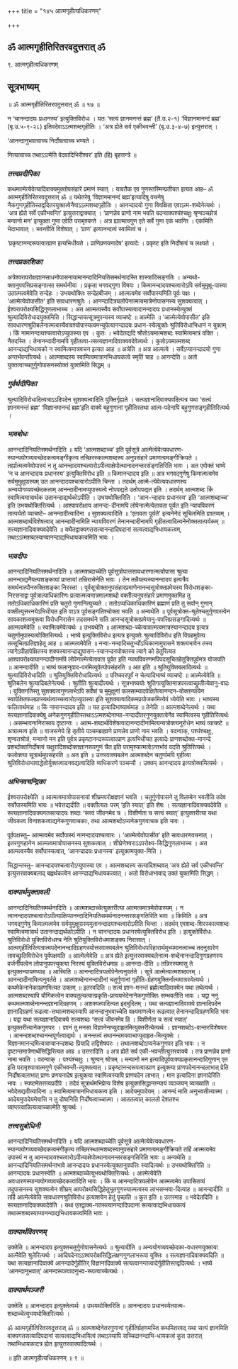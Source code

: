 +++
title = "१४५ आत्मगृहीत्यधिकरणम्"

+++


## ॐ आत्मगृहीतिरितरवदुत्तरात् ॐ

९. आत्मगृहीत्यधिकरणम्

## सूत्रभाष्यम्

॥ ॐ आत्मगृहीतिरितरवदुत्तरात् ॐ ॥ १७ ॥

न ‘चानन्दादयः प्रधानस्य’ इत्युक्तिविरोधः । यतः ‘सत्यं ज्ञानमनन्तं ब्रह्म’ (तै.उ.२-१) ‘विज्ञानमानन्दं ब्रह्म’ (बृ.उ.५-९-२८) इतिवदेवाऽऽत्मशब्दगृहीतिः । ‘अत्र ह्येते सर्व एकीभवन्ती’ (बृ.उ.३-४-७) इत्युत्तरात् ।

‘आनन्दानुभवत्वाच्च निर्दोषत्वाच्च भण्यते ।

नित्यत्वाच्च तथाऽऽत्मेति वेदवादिभिरीश्वर’ इति (हि) बृहत्तन्त्रे ॥

### ***तत्त्वप्रदीपिका***

कथमात्मेत्येवेत्यादिवाक्यमुक्तोपसंहारे प्रमाणं स्यात् । यावतैक एव गुणस्तस्मिन्प्रतीयत इत्यत आह– ॐ आत्मगृहीतिरितरवदुत्तरात् ॐ ॥ यथेतरेषु ‘विज्ञानमानन्दं ब्रह्म’इत्यादिषु वचनेषु नैकगुणगृहीतिस्तद्वदितरयुक्तत्वेनैवाऽऽत्मशब्दगृहीतिः । आनन्दादयो गुणा विवक्षिता एवाऽत्म-शब्देनेत्यर्थः । ‘अत्र ह्येते सर्वे एकीभवन्ति’ इत्युत्तराद्वाक्यात् । ‘प्राणन्नेव प्राणो नाम भवति वदन्वाक्पश्यंश्चक्षुः श्रृण्वञ्च्छोत्रं मन्वानो मन’ इत्युक्ता गुणा एवेति परामृश्यन्ते । अत्र ह्यात्मत्वगुण एते सर्वे गुणा एकं भवन्ति । एकमिति भेदाभावात् । भवन्तीति विशेषात् । ‘प्राण’ इत्यानन्दत्वं स्वामित्वं च ।

‘प्रकृष्टानन्दरूपत्वात्प्राण इत्यभिधीयते । प्राणिप्रणयनादेष’ इत्यादेः । प्रकृष्ट इति निर्दोषत्वं च लक्ष्यते ।

### ***तत्त्वप्रकाशिका***

अत्रेश्वरापरोक्षज्ञानसाधनोपासनायामानन्दादिनियतिसमर्थनादस्ति शास्त्रादिसङ्गतिः । अन्यथो-क्तानुपपत्तिप्रसङ्गात्सा समर्थनीया । प्रकृता भगवद्गुणा विषयः । किमानन्दादयश्चत्वारोऽपि सर्वमुमुक्षू-पास्या उतात्मत्वमेवेति सन्देहः । उभयथोक्तिः सन्देहबीजम् । आत्मत्वमेव सर्वोपास्यमिति पूर्वः पक्षः । ‘आत्मेत्येवोपासीत’ इति सावधारणश्रुतेः । आनन्दादित्रयलोपेनात्मत्वमात्रेणोपासनस्य सुशक्यत्वात् । ईश्वरापरोक्ष्यसिद्धिगुणलाभाच्च । अत आत्मत्वस्यैव सर्वोपास्यत्वादानन्दादयः प्रधानस्येत्युक्तं श्रुत्यादिविरोधादयुक्तमिति । सिद्धान्तयत्सूत्रमुपन्यस्य व्याचष्टे ॥ आत्मेति ॥ ‘आत्मेत्येवोपासीत’ इति सावधारणश्रुतिबलेनात्मत्वस्यैवावश्योपास्यत्वमभ्युपेत्यानन्दादयः प्रधान-स्येत्युक्तेः श्रुतिविरोधाभिधानं न युक्तम् । किं नामानन्दायश्चत्वारोऽप्युपास्या एव । कुतः । भवेदेतद्यदि श्रौतोऽयमात्मशब्दः स्वामित्वमात्रं वक्ति । नैतदस्ति । तेनानन्दादीनामपि गृहीतत्वा-त्सत्यज्ञानादिवाक्यवदेवेत्यर्थः । कुतोऽयमात्मशब्द आनन्दाद्यभिधायको न स्वामित्वमात्रवचन इत्यत आह ॥ अत्रेति ॥ अत्र आत्मत्वे । सर्वेऽप्यानन्दादयो गुणा अन्तर्भवन्तीत्यर्थः । आत्मशब्दस्य स्वामित्वमात्रानभिधायकत्वे स्मृतिं चाह ॥ आनन्देति ॥ अतो युक्तत्वाच्चतुर्गुणोपासनस्योक्तं युक्तमिति सिद्धम् ॥

### ***गुर्वर्थदीपिका***

श्रुत्यादिविरोधादित्यत्राऽऽदिपदेन सुशक्यत्वादिति युक्तिर्गृह्यते । सत्यज्ञानादिवाक्यवदित्यत्र यथा ‘सत्यं ज्ञानमनन्तं ब्रह्म’ ‘विज्ञानमानन्दं ब्रह्म’इति वाक्ये बहुगुणानां गृहीतिस्तथा आत्म-पदेनापि बहुगुणसङ्गृहीतिरित्यर्थः ।

### ***भावबोधः***

आनन्दादिनियतिसमर्थनादिति ॥ यदि ‘आत्मशब्दाच्च’ इति पूर्वसूत्रे आत्मेत्येवेत्यवधारण-स्यान्ययोगव्यवच्छेदकत्वमङ्गीकृत्य तच्छिरस्कात्मशब्दस्य अनुपसंहारे प्रमाणत्वमङ्गीक्रियते । तर्ह्यात्मत्वमेवोपास्यं न तु आनन्दादयश्चत्वारोऽपीत्याक्षेपोत्थानादनन्तरसंङ्गतिरिति भावः । अत एवोक्तं भाष्ये ‘न च आनन्दादयः प्रधानस्य’ इत्युक्तिविरोध इति ॥ किमानन्दादय इति ॥ अत्र भगवद्गुणेषु किमात्मत्वमेव सर्वमुमुक्षूपास्यम् उत आनन्दादयश्चत्वारोऽपीति चिन्ता । तदर्थम् आत्मे-त्येवेत्यवधारणस्य अन्ययोगव्यवच्छेदकत्वम् आनन्दादीनामप्युपास्यत्वे नोपपद्यते उतोपपद्यत इति । तदर्थम् आत्मशब्दः किं स्वामित्वमात्रार्थक उतानन्दाद्यर्थकोऽपीति । उभयथोक्तिरिति । ‘आन-न्दादयः प्रधानस्य’ इति ‘आत्मशब्दाच्च’ इति उभयथोक्तिरित्यर्थः । आश्वापरोक्षाय आनन्दा-दीनामपि लोपेनात्मेत्येतावता पूर्यत इति न्यायविवरणं तात्पर्यतो व्याचष्टे– आनन्दादीत्यादिना ॥ सुशक्यत्वादिति ॥ ‘एतावता पूर्यते’ इत्यनेनेदं सूचितमिति ज्ञातव्यम् । आत्मशब्दार्थविशेषत्वाद् आनन्दादीनामिति न्यायविवरणं तेनानन्दादीनामपि गृहीतत्वादित्यनेनोक्ततात्पर्यकम् ॥ सत्यज्ञानादिवाक्यवदेवेति ॥ यथैतद्वाक्यगतसत्यानन्दादिपदानां सत्यत्वाद्यभिधायकत्वम्, तथाऽऽत्मशब्दस्याप्यानन्दाद्यभिधायकत्वमिति भावः ।

### ***भावदीपः***

आनन्दादिनियतिसमर्थनादिति ॥ आत्मशब्दाच्चेति पूर्वसूत्रोपात्तसावधारणात्मत्वोपासा श्रुत्या आनन्दाद्यनैयत्यशङ्कायां प्राप्तायां तन्निरासेनेति भावः । तेन तन्नैयत्यस्यानन्दादय इत्यत्रैव समर्थनात्पौनरुक्तिशङ्का निरस्ता । पूर्वसूत्रोक्तानुपसंहारप्रमाणेनानन्दसूत्रोक्तप्रमेयस्य विरोधशङ्का-निरसनाद्वा पूर्वत्राल्पाधिकारिणः प्रत्यात्मत्वमात्रमात्मशब्दो वक्तीत्यनुपसंहारे प्रमाणमुक्तमिह तु ततोऽधिकाधिकारिणं प्रति चतुरो गुणानित्युच्यते । ततोऽप्यधिकाधिकारिणं ब्रह्माणं प्रति तु सर्वान् गुणान् वक्तीत्युत्तरनयेऽभिधीयत इति वाऽत्र पूर्वसङ्गतिश्चोक्ता भवति ॥ अन्यथेति ॥ पूर्वसूत्रोक्त-श्रुतेश्चतुर्गुणपरत्वेन सावकाशत्वमुक्त्वा विरोधनिरासेन तदसमर्थने सति आनन्दसूत्रोक्तप्रमेयानु-पपत्तिप्रसङ्गादित्यर्थः ॥ आत्मत्वमेवेति ॥ स्वामित्वमेवेत्यर्थः ॥ उभयथेति ॥ आत्मशब्दा-च्चेत्यत्रात्मत्वमात्रस्यानन्दादय इत्यत्र चतुर्णामुपास्यत्वोक्तिरित्यर्थः । भाष्ये इत्युक्तिविरोध इत्यत्र इत्युक्तेः श्रुत्यादिविरोध इति विग्रहमुपेत्य तत्सूचितप्रतिज्ञाहेतू आह ॥ आत्मत्वमेवेति ॥ नन्वा-नन्दादिचतुर्भ्योऽधिकानामुपासने शक्त्यभावेन तस्य त्यागेऽपीहापेक्षितस्य शक्यस्यानन्दाद्युपासन-स्यानन्दनयोक्तस्य त्यागे को हेतुरित्यत आश्वापरोक्ष्यायानन्दादीनामपि लोपेनात्मेत्येतावता पूर्वत इति न्यायविवरणमपिपदसूचितहेतूक्तिपूर्वमत्र योजयति ॥ आनन्दादीति ॥ भाष्यं फलानुवाद-परमित्युपेत्योपसंहरति ॥ अत इति ॥ श्रुतियुक्तिबलादित्यर्थः ॥ श्रुत्यादिविरोधादिति ॥ श्रुतियुक्तिविरोधादित्यर्थः ॥ परिष्कारपूर्वं न चेत्यादिभाष्यं व्याचष्टे ॥ आत्मेत्येवेति ॥ श्रुतिबलेन श्रुत्यादिबलेनेत्यर्थः । श्रुतीति श्रुत्यादीत्यर्थः । सूत्रभाष्ययोः श्रुतिगत्युक्तिमात्रपरत्वाच्छ्रुतीत्येवानु-वादः । युक्तिगतिस्तु सुशक्यत्वगुणलाभेऽपि सर्वेषां च मुमुक्षूणां फलसाम्यादपेक्षितेत्यानन्दन-योक्तन्यायेन स्वापेक्षितफलप्राप्त्यर्थत्वाच्चत्वारोऽप्युपास्या इति सुशक्यत्वादिकमप्रयोजकमित्येवं ध्येयेति भावः । भाष्यस्य फलितार्थमाह ॥ किं नामानन्दादय इति ॥ यत इत्यादिभाष्यार्थमाह ॥ तेनेति ॥ आत्मशब्देनेत्यर्थः । यथा सत्यज्ञानादिवाक्येषु अनेकगुणगृहीतिस्तथाऽऽत्मशब्देनाप्या-नन्दादीतरगुणयुक्तत्वेनैव स्वामित्वस्य गृहीतिरित्यर्थः । असम्भावनानिरासाय दृष्टान्तः । आत्म-शब्दार्थविशेषत्वादानन्दादीनामित्यन्यत्रोक्त्यनुरोधेन भाष्यं व्याचष्टे ॥ अत्रात्मत्व इति ॥ वाजसनेये हि तृतीये पञ्चमब्राह्मणे प्राणन्नेव प्राणो नाम भवति । वदन्वाक्, पश्यंश्चक्षुः, शृण्वतश्रोत्रं, मन्वानो मन इति पूर्वत्र प्रकृष्टानन्दरूपत्वात्प्राण इत्यभिधीयत इत्यादेः प्राणशब्दोक्त-मानन्दे प्रशब्दोक्तनिर्दोषत्वं चक्षुरादिशब्दोक्तज्ञानरूपगुणं चैत इति परामृश्यात्मत्वेऽन्तर्भावं वदति श्रुतिरित्यर्थः । फलोक्त्या सूत्रार्थमुपसंहरति ॥ अत इति ॥ उत्तरवाक्यबलेन आत्मशब्देन चतुर्णामपि गृहीत्या श्रुतिविरोधाभावाद्धेतोर्युक्तत्वादनवद्यत्वादिति व्यधिकरणे पञ्चम्यौ । उक्तम् आनन्दादय इत्यत्रोक्तमित्यर्थः ।

### ***अभिनवचन्द्रिका***

ईश्वरापरोक्ष्येति ॥ आत्मत्वमात्रोपासनायां शीघ्रमपरोक्षज्ञानं भवति । चतुर्गुणोपासने तु विलम्बेन भवतीति तदेव सर्वोपास्यमिति भावः ॥ भवेत्तद्यदीति ॥ वक्तीत्यतः परम् ‘इति स्यात्’ इति शेषः । सत्यज्ञानादिवाक्यवदेवेति ॥ सत्यज्ञानादिवाक्यगतसत्यादयः शब्दाः ‘सत्त्वं जीवनमेव च । विशीर्णता च सत्त्वं स्यात्’ इत्युक्तरीत्या यथा जीवकत्व विनाशकत्वाद्यनेकगुणवाचकाः, तथा आत्मशब्दोऽप्यनेकगुणवाचक इति भावः ।

पूर्वपक्षस्तु– आत्मत्वमेव सर्वोपास्यं नानन्दादयश्चत्वारः । ‘आत्मेत्येवोपासीत’ इति सावधारणवचनात् । इतरगुणहानेन आत्मत्वमात्रोपासनस्य सुशकत्वात् । शीघ्रेणेश्वराऽऽपरोक्ष्य-सिद्धिगुणलाभाच्च । अत आत्मत्वस्यैव सर्वोपास्यत्वात्, ‘आनन्दादयः प्रधानस्य’ इत्युक्तमयुक्त-मिति ।

सिद्धान्तस्तु– आनन्दादयश्चत्वारोऽप्युपास्या एव । आत्मशब्दस्य सत्यादिशब्दवत् ‘अत्र ह्येते सर्व एकीभवन्ति’ इत्युत्तरवाक्यबलाद् बह्वर्थकत्वेन आनन्दाद्यभिधायकत्वात् । अतो विरोधाभावाद् उक्तं युक्तमिति सिद्धम् ।

### ***वाक्यार्थमुक्तावली***

आनन्दादिनियतिसमर्थनादिति ॥ आत्मशब्दाच्चेत्युक्तरीत्या आत्मत्वमात्रमेवोपास्यम् । न त्वानन्दादयश्चत्वारोऽपीत्याक्षिप्यानन्दादिनियतिसमर्थनादनन्तरसङ्गतिरिति भावः ॥ किमिति ॥ अत्र भगवद्गुणेषु किमात्मत्वमेव सर्वमुमुक्षूपास्यमुतानन्दादयश्चत्वारोऽपीति चिन्ता । तदर्थम् एवशब्द-शिरस्कात्मशब्दः स्वामित्वमात्रार्थ उतानन्दाद्यर्थकोऽपीति । न चानन्दादयः प्रधानस्येत्युक्तिविरोध इति । इत्युक्तेर्विरोधः श्रुतिविरोधो युक्तिविरोधश्च नेति श्रुतियुक्तिविरोधमाशङ्क्य निरासात् । आत्मगृहीतिरित्यत्रात्मपदेनानन्दादिग्रहणस्योत्तरवाक्यबलेन श्रुतिविरोधपरिहारार्थमुच्यमानत्वाच्च तदनुसारेण तावच्छ्रुतिविरोधेन पूर्वपक्षयति ॥ आत्मेत्येवेति ॥ अत्र ह्येते इत्युत्तरवाक्यबलेनात्म-शब्देनानन्दादिगुणग्रहणस्य वर्जनीयत्वेन लोपानुपपत्त्युक्त्या निरस्यं युक्तिविरोधमाह ॥ आनन्दा-दीति ॥ तन्निरस्यमासु ते इत्युक्तन्यायमप्याह ॥ आस्विति ॥ आनन्दादित्रयलोपेनेत्यनुवर्तते । सूत्रे आत्मेत्यात्मशब्दपरम् । आनन्दादीनामित्यनुवर्तते । आत्मशब्देनानन्दादीनां चतुर्गुणानां गृहीति-र्ग्रहणमुक्तिर्नात्ममात्रस्येत्यर्थः । कथमेकेनानेकग्रहणमित्यत उक्तम् ॥ इतरवदिति ॥ सत्यं ज्ञान-मनन्तं ब्रह्मेत्यादिवाक्येन यथा तथेत्यर्थः । आत्मशब्दस्यापि यौगिकत्वेन वाक्यतुल्यत्वात्प्रकृति-प्रत्ययभेदेनानेकगुणोक्तिः सम्भवतीति भावः । यद्वा ननु कथमात्मशब्देनानन्दज्ञानादिग्रहणम् । अशक्यत्वादित्यत इदमुदितम् । यथा सत्यज्ञानादिवाक्ये ज्ञानादिपदेन ज्ञानादिग्रहणं रूढत्वा-त्तथात्मशब्दस्यापि आनन्दानुभवाच्चेति वक्ष्यमाणत्वेन रूढत्वात् तेनानन्दादिग्रहणमिति भावः । यद्वा यथा सत्यज्ञानादिवाक्ये सत्यशब्दः ‘सत्त्वं जीवनमेव हि । विशीर्णता च सत्वं स्यात्’ इत्युक्तरीत्यानेकगुणपरः । ज्ञानं तु मनसा विज्ञानेनाप्युदाहृतमित्युक्तरीत्येत्यर्थः । ज्ञानशब्दोऽ-वान्तरविशेषपरः । आनन्दशब्दश्चानन्दपूर्णत्वाद्यर्थः । अनन्तत्वं तथानन्दमयवाचाप्युदाहृत-मित्युक्तेः । विज्ञानमानन्दमित्यत्राप्यानन्दशब्दः प्रियादि तद्विशेषपरः । तथात्मशब्दोऽप्यनेकगुणपर इति भावः । न दृष्टान्तमात्रेणार्थसिद्धिरित्यत आह ॥ उत्तरादिति ॥ अत्र ह्येते सर्व एकी-भवन्तीत्युत्तरवाक्ये । तत्र प्राणन्नेव प्राणो नामा भवति । वदन्वाक् । पश्यंश्चक्षुः । श्रुण्वन् श्रोत्रम् । मन्वानो मन इत्यादिपूर्ववाक्यप्रकृतानन्दादिगुणान् एत इति परामृश्यात्रात्मगुणे एकीभवन्ती-त्युक्तत्वात् । प्रकृष्टानन्दरूपत्वात्प्राण इत्युक्त्या प्राणपदेनानन्दलाभात् प्रेति निर्दोषत्वलाभात् प्राणः प्रणयनादेष इत्युक्त्या स्वामित्वस्यापि प्राणपदेन लाभात् । मान इत्यादिना ज्ञानादेरिति भावः । स्पष्टमेतत्तत्वप्रदीपे । तदेवं सूत्रार्थमभिप्रेत्य विशेष इत्युक्तसिद्धान्तन्यायं व्यञ्जयन् व्याख्याति ॥ भवेदेतद्यदीत्यादिना ॥ स्वामित्वमात्रानभिधायकत्व इति । आदेयमुपादेयम् । आनन्दं माति अनुभवतीत्यात्मा । आदेयमुपादेयमेवात्ति न तु दोषानिति निर्दोषत्वाच्चात्मा । आततत्वात् कालतो देशतश्च व्याप्तत्वान्नित्यत्वाच्चात्मेति श्रुत्यर्थः ।

### ***तत्त्वसुबोधिनी***

आनन्दादिनियतिसमर्थनादिति ॥ यदि आत्मशब्दाच्चेति पूर्वसूत्रे आत्मेत्येवेत्यवधारण-स्यान्ययोगव्यवच्छेदकत्वमंगीकृत्य तच्छिरस्थात्मशब्दस्यानुपसंहारे प्रमाणत्वमङ्गीक्रियते तर्हि आत्मत्वमेव उपास्यं न तु आनन्दादयश्चत्वारोऽपीत्याक्षेपोत्थानादनन्तरसङ्गतिरिति भावः ॥ अन्यथेति ॥ आनन्दादिनियतिसमर्थनाभावे आनन्दादयः प्रधानस्येत्युक्तानुपपत्तिः स्यादित्यर्थः ॥ उभयथोक्तिरिति ॥ आनन्दादयः प्रधानस्येति ॥ अत्मशब्दाच्चेत्युभयथोक्तिरित्यर्थः । आत्मेत्येवेति अवधारणस्यान्ययोगव्यवच्छेदकत्वादिति भावः । किं च आनन्दादित्रयलोपेन आत्मत्वमेव उपासितव्यं तदुपासनस्य सुशक्यत्वेन शीघ्रम् आपरोक्ष्यसिद्धिहेतुभूतगुणस्यात्मत्वस्य लाभसम्भवा-दित्याह ॥ आनन्दादीति ॥ तर्हि आत्मेत्येवेति सावधारणश्रुतिविरोध इत्याशयेन हेतुं पृच्छति ॥ कुत इति ॥ उत्तरमाह ॥ भवेदेतदिति ॥ सत्यज्ञानादिवाक्यवदेवेति । यथा एतद्वाक्य-गतसत्यानन्दादिपदानां सत्यत्वाद्यभिधायकत्वं तथात्मशब्दस्याप्यानन्दाद्यभिधायकत्वमिति भावः ।

### ***वाक्यार्थविवरणम्***

उक्तेति ॥ आनन्दादय इत्युक्तचतुर्गुणोपासनेत्यर्थः ॥ श्रुत्यादीति ॥ अन्ययोगव्यवच्छेदका-वधारणयुक्ताया आत्मैवेति श्रुतेरित्यर्थः । आदिपदेनाऽऽश्वपरोक्षसिद्धिलक्षणगुणलाभरूपा युक्तिः ॥ सत्यज्ञानादिवाक्यवदिति ॥ यथा सत्यज्ञानादिवाक्ये आनन्दादेर्गुहीतिर् विज्ञानादिवाक्ये सत्यत्वानन्तत्वादेर्गुहीतिस्तद्वदित्यर्थः । भाष्ये ‘आनन्दानुभवात्’ आनन्दरूपत्वादनुभव-रूपत्वाच्चेत्यर्थः ।

### ***वाक्यार्थमञ्जरी***

उक्तेति ॥ आनन्दादय इत्युक्तेत्यर्थः ॥ उभयथोक्तिरिति ॥ आनन्दादयः प्रधानस्येत्यात्म-शब्दाच्चेत्युभयथोक्तिरित्यर्थः ।

ॐ आत्मगृहीतिरितरवदुत्तरात् ॐ ॥ आत्मशब्देनेतरगुणानां गृहीतिर्ग्रहणमस्ति कथमितरवद् यथा सत्यं ज्ञानमिति वाक्यगतसत्यादिपदानां सत्यत्वाद्यभिधायित्वं तथाऽस्यापि सच्चिदानन्दाभि-धायकत्वं कुत उत्तरात् तथाभिधायकादत्र ह्येत इत्युत्तरवाक्यादित्यर्थः ।

॥ इति आत्मगृहीत्यधिकरणम् ॥ ९ ॥



